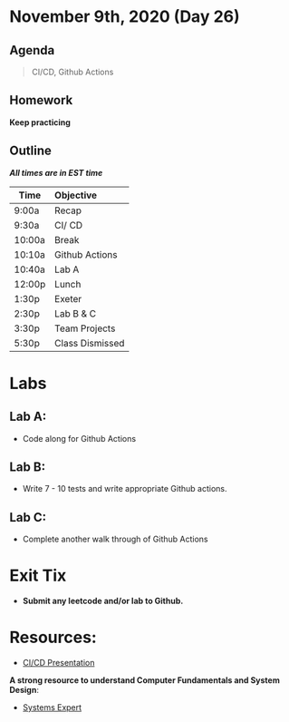 # November 9th, 2020 (Day 26)

## Agenda
> CI/CD, Github Actions

## Homework 
**Keep practicing**

## Outline
_**All times are in EST time**_

| Time   | Objective                        |
| -------|:---------------------------------|
| 9:00a  | Recap                            |  
| 9:30a  | CI/ CD                           |    
| 10:00a | Break                            |
| 10:10a | Github Actions                   |
| 10:40a | Lab A                            |
| 12:00p | Lunch                            |
| 1:30p  | Exeter                           | 
| 2:30p  | Lab B & C                        |
| 3:30p  | Team Projects                    |
| 5:30p  | Class Dismissed                  |

# Labs

  ## Lab A: 
  - Code along for Github Actions
  ## Lab B: 
   - Write 7 - 10 tests and write appropriate Github actions. 
  ## Lab C:
   -  Complete another walk through of Github Actions
  
# Exit Tix 
  - **Submit any leetcode and/or lab to Github.**

# Resources:
- [CI/CD Presentation](https://docs.google.com/presentation/d/1D8pSLCDrqzZSPZyWHg0_eMk5OxvpMeeOFHmHOZIT2y4/edit?usp=sharing)

**A strong resource to understand Computer Fundamentals and System Design**:
- [Systems Expert](https://www.algoexpert.io/systems/product)
